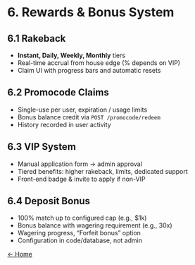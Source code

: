 # 6. Rewards & Bonus System

## 6.1 Rakeback

- **Instant, Daily, Weekly, Monthly** tiers  
- Real-time accrual from house edge (% depends on VIP)  
- Claim UI with progress bars and automatic resets

## 6.2 Promocode Claims

- Single-use per user, expiration / usage limits  
- Bonus balance credit via `POST /promocode/redeem`  
- History recorded in user activity

## 6.3 VIP System

- Manual application form → admin approval  
- Tiered benefits: higher rakeback, limits, dedicated support  
- Front-end badge & invite to apply if non-VIP

## 6.4 Deposit Bonus

- 100% match up to configured cap (e.g., $1k)  
- Bonus balance with wagering requirement (e.g., 30x)  
- Wagering progress, “Forfeit bonus” option  
- Configuration in code/database, not admin

[← Home](readme.md)
